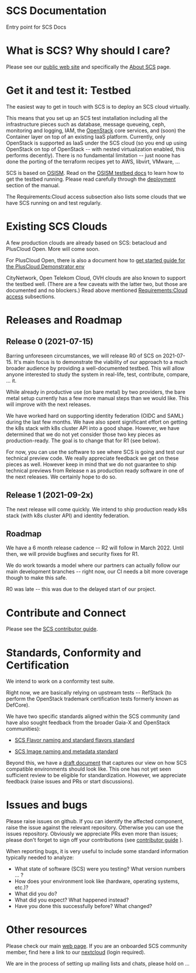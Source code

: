 # SCS Documentation

Entry point for SCS Docs

# What is SCS? Why should I care?

Please see our [public web site](https://scs.community/) and specifically
the [About SCS](https://scs.community/About/) page.

# Get it and test it: Testbed

The easiest way to get in touch with SCS is to deploy an SCS cloud virtually.

This means that you set up an SCS test installation including all the infrastructure
pieces such as database, message queueing, ceph, monitoring and logging, IAM, the
[OpenStack](https://openstack.org/) core services, and (soon) the Container layer 
on top of an existing
IaaS platform. Currently, only OpenStack is supported as IaaS under the SCS cloud
(so you end up using OpenStack on top of OpenStack -- with nested virtualization
enabled, this performs decently). There is no fundamental limitation -- just
noone has done the porting of the terraform recipes yet to AWS, libvirt,
VMware, ...

SCS is based on [OSISM](https://osism.tech/). Read on the 
[OSISM testbed docs](https://docs.osism.de/testbed/) to learn how to get the
testbed running. Please read carefully through the
[deployment](https://docs.osism.de/testbed/deployment.html) section of the
manual.

The Requirements:Cloud access subsection also lists some clouds that we have
SCS running on and test regularly.

# Existing SCS Clouds

A few production clouds are already based on SCS: betacloud and PlusCloud Open.
More will come soon.

For PlusCloud Open, there is also a document how to
[get started guide for the PlusCloud Demonstrator env](PlusDemonstrator/GettingStarted.MD)

CityNetwork, Open Telekom Cloud, OVH clouds are also known to support the
testbed well. (There are a few caveats with the latter two, but those are
documented and no blockers.) Read above mentioned 
[Requirements:Cloud access](https://docs.osism.de/testbed/deployment.html#cloud-access)
subsections.

# Releases and Roadmap

## Release 0 (2021-07-15)

Barring unforeseen circumstances, we will release R0 of SCS on 2021-07-15.
It's main focus is to demonstrate the viability of our approach to a much broader
audience by providing a well-documented testbed. This will allow anyone interested
to study the system in real-life, test, contribute, compare, ... it.

While already in productive use (on bare metal) by two providers, the bare metal
setup currently has a few more manual steps than we would like. This will improve
with the next releases.

We have worked hard on supporting identity federation (OIDC and SAML) during the last
few months. We have also spent significant effort on getting the k8s stack with
k8s cluster API into a good shape. However, we have determined that we do not
yet consider those two key pieces as production-ready. The goal is to change that
for R1 (see below).

For now, you can use the software to see where SCS is going and test our technical
preview code. We really appreciate feedback we get on these pieces as well.
However keep in mind that we do not guarantee to ship technical previews from
Release n as production ready software in one of the next releases. We certainly
hope to do so.

## Release 1 (2021-09-2x)

The next release will come quickly. We intend to ship production ready k8s stack
(with k8s cluster API) and identity federation.

## Roadmap

We have a 6 month release cadence -- R2 will follow in March 2022.
Until then, we will provide bugfixes and security fixes for R1.

We do work towards a model where our partners can actually follow our main
development branches -- right now, our CI needs a bit more coverage though
to make this safe.

R0 was late -- this was due to the delayed start of our project.

# Contribute and Connect

Please see the [SCS contributor guide](https://scs.community/docs/contributor/).

# Standards, Conformity and Certification

We intend to work on a conformity test suite.

Right now, we are basically relying on upstream tests -- RefStack (to perform
the OpenStack trademark certification tests formerly known as DefCore).

We have two specific standards aligned within the SCS community (and have also
sought feedback from the broader Gaia-X and OpenStack communities):

* [SCS Flavor naming and standard flavors standard](Operational-Docs/flavor-naming-draft.MD)

* [SCS Image naming and metadata standard](Design-Docs/Image-Properties-Spec.md)

Beyond this, we have a [draft document](Design-Docs/SCS-Spec.md) that captures our
view on how SCS compatible environments should look like. This one has not yet
seen sufficient review to be eligible for standardization. However, we appreciate
feedback (raise issues and PRs or start discussions).

# Issues and bugs

Please raise issues on github. If you can identify the affected component,
raise the issue against the relevant repository. Otherwise you can use
the issues repository. Obviously we appreciate PRs even more than issues;
please don't forget to sign off your contributions (see
[contributor guide](https://scs.community/docs/contributor/) ).

When reporting bugs, it is very useful to include some standard information
typically needed to analyze:
* What state of software (SCS) were you testing? What version numbers ... ?
* How does your environment look like (hardware, operating systems, etc.)?
* What did you do?
* What did you expect? What happened instead?
* Have you done this successfully before? What changed?


# Other resources

Please check our main [web page](https://scs.community/).
If you are an onboarded SCS community member, find here a link to our
[nextcloud](https://scs.sovereignit.de/) (login required).

We are in the process of setting up mailing lists and chats, please hold on ...

